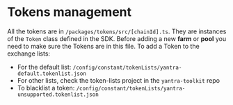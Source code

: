 # Tokens management

All the tokens are in `/packages/tokens/src/[chainId].ts`. They are instances of the `Token` class defined in the SDK.
Before adding a new **farm** or **pool** you need to make sure the Tokens are in this file.
To add a Token to the exchange lists:

- For the default list: `/config/constant/tokenLists/yantra-default.tokenlist.json`
- For other lists, check the token-lists project in the `yantra-toolkit` repo
- To blacklist a token: `/config/constant/tokenLists/yantra-unsupported.tokenlist.json`
